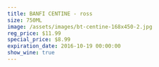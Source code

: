 ```yaml
---
title: BANFI CENTINE - ross
size: 750ML
image: /assets/images/bt-centine-168x450-2.jpg
reg_price: $11.99
special_price: $8.99
expiration_date: 2016-10-19 00:00:00
show_wine: true
---
```



